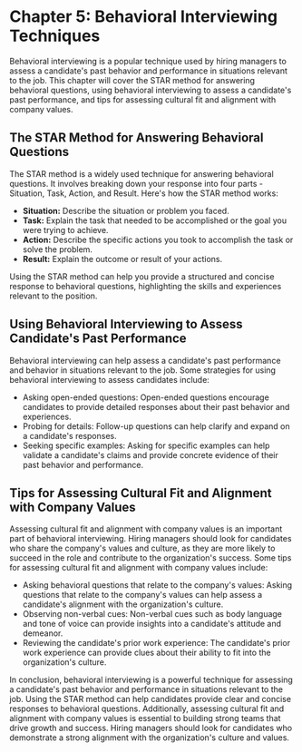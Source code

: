 Chapter 5: Behavioral Interviewing Techniques
=============================================

Behavioral interviewing is a popular technique used by hiring managers to assess a candidate's past behavior and performance in situations relevant to the job. This chapter will cover the STAR method for answering behavioral questions, using behavioral interviewing to assess a candidate's past performance, and tips for assessing cultural fit and alignment with company values.

The STAR Method for Answering Behavioral Questions
--------------------------------------------------

The STAR method is a widely used technique for answering behavioral questions. It involves breaking down your response into four parts - Situation, Task, Action, and Result. Here's how the STAR method works:

* **Situation:** Describe the situation or problem you faced.
* **Task:** Explain the task that needed to be accomplished or the goal you were trying to achieve.
* **Action:** Describe the specific actions you took to accomplish the task or solve the problem.
* **Result:** Explain the outcome or result of your actions.

Using the STAR method can help you provide a structured and concise response to behavioral questions, highlighting the skills and experiences relevant to the position.

Using Behavioral Interviewing to Assess Candidate's Past Performance
--------------------------------------------------------------------

Behavioral interviewing can help assess a candidate's past performance and behavior in situations relevant to the job. Some strategies for using behavioral interviewing to assess candidates include:

* Asking open-ended questions: Open-ended questions encourage candidates to provide detailed responses about their past behavior and experiences.
* Probing for details: Follow-up questions can help clarify and expand on a candidate's responses.
* Seeking specific examples: Asking for specific examples can help validate a candidate's claims and provide concrete evidence of their past behavior and performance.

Tips for Assessing Cultural Fit and Alignment with Company Values
-----------------------------------------------------------------

Assessing cultural fit and alignment with company values is an important part of behavioral interviewing. Hiring managers should look for candidates who share the company's values and culture, as they are more likely to succeed in the role and contribute to the organization's success. Some tips for assessing cultural fit and alignment with company values include:

* Asking behavioral questions that relate to the company's values: Asking questions that relate to the company's values can help assess a candidate's alignment with the organization's culture.
* Observing non-verbal cues: Non-verbal cues such as body language and tone of voice can provide insights into a candidate's attitude and demeanor.
* Reviewing the candidate's prior work experience: The candidate's prior work experience can provide clues about their ability to fit into the organization's culture.

In conclusion, behavioral interviewing is a powerful technique for assessing a candidate's past behavior and performance in situations relevant to the job. Using the STAR method can help candidates provide clear and concise responses to behavioral questions. Additionally, assessing cultural fit and alignment with company values is essential to building strong teams that drive growth and success. Hiring managers should look for candidates who demonstrate a strong alignment with the organization's culture and values.
